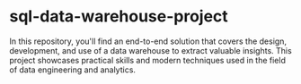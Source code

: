 # sql-data-warehouse-project
In this repository, you'll find an end-to-end solution that covers the design, development, and use of a data warehouse to extract valuable insights. This project showcases practical skills and modern techniques used in the field of data engineering and analytics.
